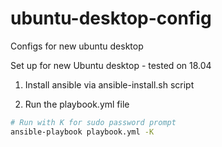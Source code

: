 # ubuntu-desktop-config
Configs for new ubuntu desktop

Set up for new Ubuntu desktop - tested on 18.04

1. Install ansible via ansible-install.sh script

2. Run the playbook.yml file

```bash
# Run with K for sudo password prompt
ansible-playbook playbook.yml -K
```
